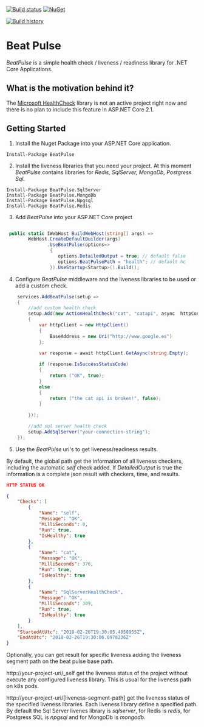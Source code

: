 [![Build status](https://ci.appveyor.com/api/projects/status/fqcak0q6q83f730c?svg=true)](https://ci.appveyor.com/project/Xabaril/beatpulse) [![NuGet](https://img.shields.io/nuget/v/BeatPulse.svg)](https://www.nuget.org/packages/BeatPulse/)

[![Build history](https://buildstats.info/appveyor/chart/xabaril/beatpulse)](https://ci.appveyor.com/project/beatpulse/ci-buildstats/history)

# Beat Pulse

*BeatPulse* is a simple health check /  liveness / readiness library for .NET Core Applications.


## What is the motivation behind it?

The [Microsoft HealthCheck](https://github.com/dotnet-architecture/HealthChecks) library is not an active project right now and there is no plan to include this feature in ASP.NET Core 2.1.

## Getting Started

1. Install the Nuget Package into your ASP.NET Core application.

```
Install-Package BeatPulse
```

2. Install the liveness libraries that you need your project. At this moment *BeatPulse* contains libraries for *Redis, SqlServer, MongoDb, Postgress Sql*.

```
Install-Package BeatPulse.SqlServer
Install-Package BeatPulse.MongoDb
Install-Package BeatPulse.Npgsql
Install-Package BeatPulse.Redis
```

3. Add *BeatPulse* into your ASP.NET Core project

``` csharp

 public static IWebHost BuildWebHost(string[] args) =>
        WebHost.CreateDefaultBuilder(args)
               .UseBeatPulse(options=>
                {
                   options.DetailedOutput = true; // default false
                   options.BeatPulsePath = "health"; // default hc
                }).UseStartup<Startup>().Build();
```
4. Configure *BeatPulse* middleware and the liveness libraries to be used or add a custom check.

``` csharp
    services.AddBeatPulse(setup =>
    {
        //add custom health check
        setup.Add(new ActionHealthCheck("cat", "catapi", async  httpContext =>
        {
            var httpClient = new HttpClient()
            {
                BaseAddress = new Uri("http://www.google.es")
            };

            var response = await httpClient.GetAsync(string.Empty);
                
            if (response.IsSuccessStatusCode)
            {
                return ("OK", true);
            }
            else
            {
                return ("the cat api is broken!", false);
            }
            
        }));

        //add sql server health check
        setup.AddSqlServer("your-connection-string");
    });
```

5. Use the *BeatPulse* uri's to get liveness/readiness results.

By default, the global path get the information of all liveness checkers, including the automatic *self* check added. If *DetailedOutput* is true the information is a complete json result with checkers, time, and results.

``` json
HTTP STATUS OK

{
	"Checks": [
		{
			"Name": "self",
			"Message": "OK",
			"MilliSeconds": 0,
			"Run": true,
			"IsHealthy": true
		},
		{
			"Name": "cat",
			"Message": "OK",
			"MilliSeconds": 376,
			"Run": true,
			"IsHealthy": true
		},
		{
			"Name": "SqlServerHealthCheck",
			"Message": "OK",
			"MilliSeconds": 309,
			"Run": true,
			"IsHealthy": true
		}
	],
	"StartedAtUtc": "2018-02-26T19:30:05.4058955Z",
	"EndAtUtc": "2018-02-26T19:30:06.0978236Z"
}
```
Optionally, you can get result for specific liveness adding the liveness segment path on the beat pulse base path.

http://your-project-uri/_self get the liveness status of the project without execute any configured liveness library. This is usual for the liveness path on k8s pods.

http://your-project-uri/[liveness-segment-path] get the liveness status of the specified liveness libraries. Each liveness library define a specified path. By default the Sql Server livenes library is *sqlserver*, for Redis is *redis*, for Postgress SQL is *npgsql* and for MongoDb is *mongodb*.


